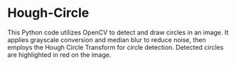 # Hough-Circle
This Python code utilizes OpenCV to detect and draw circles in an image. It applies grayscale conversion and median blur to reduce noise, then employs the Hough Circle Transform for circle detection. Detected circles are highlighted in red on the image.
